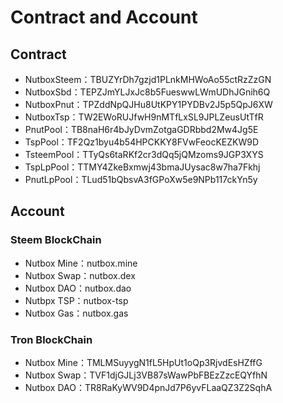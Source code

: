 # Contract and Account

## Contract

* NutboxSteem：TBUZYrDh7gzjd1PLnkMHWoAo55ctRzZzGN
* NutboxSbd：TEPZJmYLJxJc8b5FueswwLWmUDhJGnih6Q
* NutboxPnut：TPZddNpQJHu8UtKPY1PYDBv2J5p5QpJ6XW
* NutboxTsp：TW2EWoRUJfwH9nMTfLxSL9JPLZeusUtTfR
* PnutPool：TB8naH6r4bJyDvmZotgaGDRbbd2Mw4Jg5E
* TspPool：TF2Qz1byu4b54HPCKKY8FVwFeocKEZKW9D
* TsteemPool：TTyQs6taRKf2cr3dQq5jQMzoms9JGP3XYS
* TspLpPool：TTMY4ZkeBxmwj43bmaJUysac8w7ha7Fkhj
* PnutLpPool：TLud51bQbsvA3fGPoXw5e9NPb117ckYn5y

## Account

### Steem BlockChain

* Nutbox Mine：nutbox.mine
* Nutbox Swap：nutbox.dex
* Nutbox DAO：nutbox.dao
* Nutbpx TSP：nutbox-tsp
* Nutbox Gas：nutbox.gas

### Tron BlockChain

* Nutbox Mine：TMLMSuyygN1fL5HpUt1oQp3RjvdEsHZffG
* Nutbox Swap：TVF1djGJLj3VB87sWawPbFBEzZzcEQYfhN
* Nutbox DAO：TR8RaKyWV9D4pnJd7P6yvFLaaQZ3Z2SqhA

